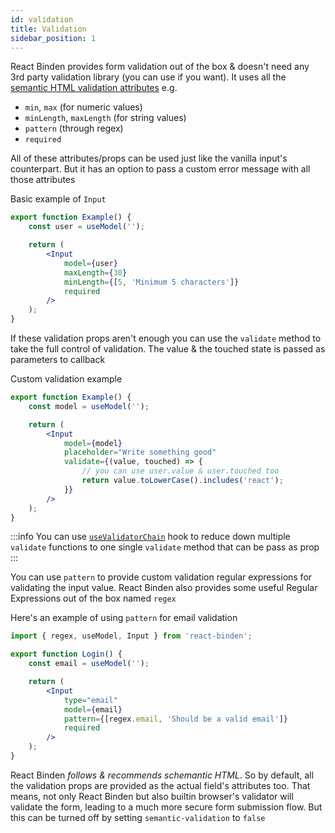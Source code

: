 ```yaml
---
id: validation
title: Validation
sidebar_position: 1
---
```


React Binden provides form validation out of the box & doesn't need any 3rd party validation library (you can use if you want). It uses all the [semantic HTML validation attributes](https://developer.mozilla.org/en-US/docs/Learn/HTML/Forms/Form_validation) e.g.

-   `min`, `max` (for numeric values)
-   `minLength`, `maxLength` (for string values)
-   `pattern` (through regex)
-   `required`

All of these attributes/props can be used just like the vanilla input's counterpart. But it has an option to pass a custom error message with all those attributes

Basic example of `Input`

```jsx
export function Example() {
    const user = useModel('');

    return (
        <Input
            model={user}
            maxLength={30}
            minLength={[5, 'Minimum 5 characters']}
            required
        />
    );
}
```

If these validation props aren't enough you can use the `validate` method to take the full control of validation. The value & the touched state is passed as parameters to callback

Custom validation example

```jsx
export function Example() {
    const model = useModel('');

    return (
        <Input
            model={model}
            placeholder="Write something good"
            validate={(value, touched) => {
                // you can use user.value & user.touched too
                return value.toLowerCase().includes('react');
            }}
        />
    );
}
```

:::info
You can use [`useValidatorChain`](/docs/hooks/use-validator-chain) hook to reduce down multiple `validate` functions to one single `validate` method that can be pass as prop
:::

You can use `pattern` to provide custom validation regular expressions for validating the input value. React Binden also provides some useful Regular Expressions out of the box named `regex`

Here's an example of using `pattern` for email validation

```jsx
import { regex, useModel, Input } from 'react-binden';

export function Login() {
    const email = useModel('');

    return (
        <Input
            type="email"
            model={email}
            pattern={[regex.email, 'Should be a valid email']}
            required
        />
    );
}
```

React Binden _follows & recommends schemantic HTML_. So by default, all the validation props are provided as the actual field's attributes too. That means, not only React Binden but also builtin browser's validator will validate the form, leading to a much more secure form submission flow. But this can be turned off by setting `semantic-validation` to `false`
